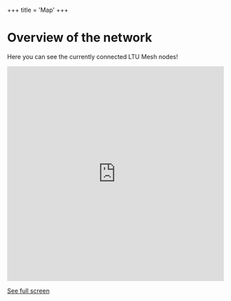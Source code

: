 +++
title = 'Map'
+++

# Overview of the network
Here you can see the currently connected LTU Mesh nodes!

<!-- The iframe displays another page within ours, with a width of 100%
(filling the section container) and a height of 500px.
The openstreetmap.fr is used for displaying a custom map with some nodes
and connecting lines -->
<iframe width="100%" height="500px" frameBorder="0" allowfullscreen src="https://umap.openstreetmap.fr/en/map/untitled-map_279253?scaleControl=false&miniMap=false&scrollWheelZoom=false&zoomControl=true&allowEdit=false&moreControl=true&searchControl=null&tilelayersControl=null&embedControl=null&datalayersControl=true&onLoadPanel=undefined&captionBar=false"></iframe><p><a href="https://umap.openstreetmap.fr/en/map/untitled-map_279253">See full screen</a></p>
